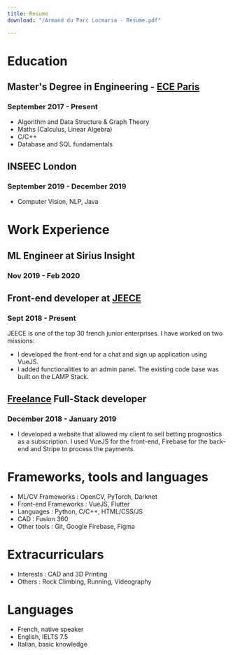 ```yaml
---
title: Resume
download: "/Armand du Parc Locmaria - Resume.pdf"

---
```

# Education

## Master's Degree in Engineering - [ECE Paris](https://www.ece.fr/ecole-ingenieur/)

### September 2017 - Present

* Algorithm and Data Structure & Graph Theory
* Maths (Calculus, Linear Algebra)
* C/C++
* Database and SQL fundamentals

## INSEEC London

### September 2019 - December 2019

* Computer Vision, NLP, Java

# Work Experience

## ML Engineer at Sirius Insight
### Nov 2019 - Feb 2020

## Front-end developer at [JEECE](https://www.jeece.fr/)

### Sept 2018 - Present

JEECE is one of the top 30 french junior enterprises. I have worked on two missions:

* I developed the front-end for a chat and sign up application using VueJS.
* I added functionalities to an admin panel. The existing code base was built on the LAMP Stack.

## [Freelance](https://www.malt.fr/profile/armandduparclocmaria) Full-Stack developer

### December 2018 - January 2019

* I developed a website that allowed my client to sell betting prognostics as a subscription. I used VueJS for the front-end, Firebase for the back-end and Stripe to process the payments.

# Frameworks, tools and languages

* ML/CV Frameworks : OpenCV, PyTorch, Darknet
* Front-end Frameworks : VueJS, Flutter
* Languages : Python, C/C++, HTML/CSS/JS
* CAD : Fusion 360
* Other tools : Git, Google Firebase, Figma

# Extracurriculars

* Interests : CAD and 3D Printing
* Others : Rock Climbing, Running, Videography

# Languages

* French, native speaker
* English, IELTS 7.5
* Italian, basic knowledge